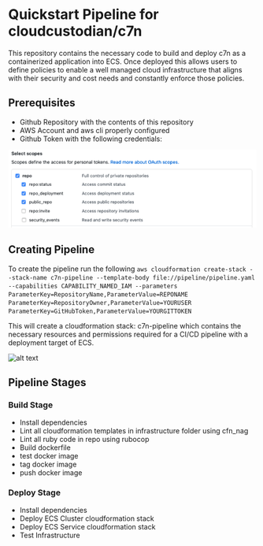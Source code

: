# Quickstart Pipeline for cloudcustodian/c7n

This repository contains the necessary code to build and deploy c7n as a containerized application into ECS.
Once deployed this allows users to define policies to enable a well managed cloud infrastructure that aligns with their security and cost needs and constantly enforce those policies.
## Prerequisites
- Github Repository with the contents of this repository 
- AWS Account and aws cli properly configured
- Github Token with the following credentials:

![alt text](./images/token.png)

## Creating Pipeline
To create the pipeline run the following 
```aws cloudformation create-stack --stack-name c7n-pipeline --template-body file://pipeline/pipeline.yaml --capabilities CAPABILITY_NAMED_IAM --parameters ParameterKey=RepositoryName,ParameterValue=REPONAME ParameterKey=RepositoryOwner,ParameterValue=YOURUSER ParameterKey=GitHubToken,ParameterValue=YOURGITTOKEN```

This will create a cloudformation stack: c7n-pipeline which contains the necessary resources and permissions required for a CI/CD pipeline with a deployment target of ECS.

![alt text](./images/pipeline.png)

## Pipeline Stages
### Build Stage
- Install dependencies
- Lint all cloudformation templates in infrastructure folder using cfn_nag
- Lint all ruby code in repo using rubocop
- Build dockerfile
- test docker image
- tag docker image
- push docker image

### Deploy Stage
- Install dependencies
- Deploy ECS Cluster cloudformation stack
- Deploy ECS Service cloudformation stack
- Test Infrastructure
